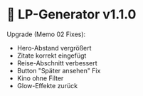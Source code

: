 # 🚀 LP-Generator v1.1.0

Upgrade (Memo 02 Fixes):
- Hero-Abstand vergrößert
- Zitate korrekt eingefügt
- Reise-Abschnitt verbessert
- Button "Später ansehen" Fix
- Kino ohne Filter
- Glow-Effekte zurück
